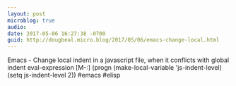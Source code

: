 ```yaml
---
layout: post
microblog: true
audio: 
date: 2017-05-06 16:27:38 -0700
guid: http://dougbeal.micro.blog/2017/05/06/emacs-change-local.html
---
```

Emacs -  Change local indent in a javascript file, when it conflicts with global indent
eval-expression [M-:]
(progn (make-local-variable 'js-indent-level) (setq js-indent-level 2))
#emacs #elisp
